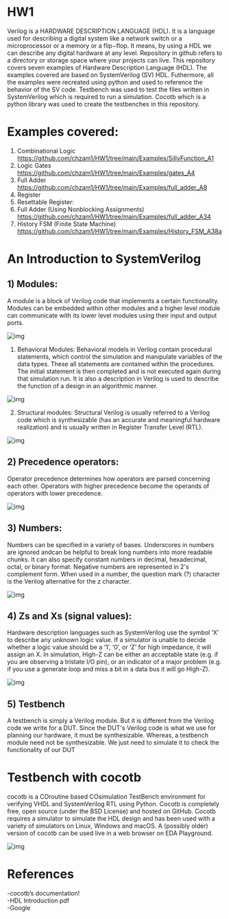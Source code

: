 # HW1

Verilog is a HARDWARE DESCRIPTION LANGUAGE (HDL). It is a language used for describing a digital system like a network switch or a microprocessor or a memory or a flip−flop. It means, by using a HDL we can describe any digital hardware at any level. Repository in github refers to a directory or storage space where your projects can live. This repository covers seven examples of Hardware Description Language (HDL). The examples covered are based on SystemVerilog (SV) HDL. Futhermore, all the examples were recreated using python and used to reference the behavior of the SV code. Testbench was used to test the files written in SystemVerilog which is required to run a simulation. Cocotb which is a python library was used to create the testbenches in this repository. 

# Examples covered:
  1. Combinational Logic https://github.com/chzam1/HW1/tree/main/Examples/SillyFunction_A1
  2. Logic Gates  https://github.com/chzam1/HW1/tree/main/Examples/gates_A4
  3. Full Adder   https://github.com/chzam1/HW1/tree/main/Examples/full_adder_A8
  4. Register
  5. Resettable Register:
  6. Full Adder (Using Nonblocking Assignments)  https://github.com/chzam1/HW1/tree/main/Examples/full_adder_A34
  7. History FSM (Finite State Machine) https://github.com/chzam1/HW1/tree/main/Examples/History_FSM_A38a

# An Introduction to SystemVerilog
## 1) Modules:
A module is a block of Verilog code that implements a certain functionality. Modules can be embedded within other modules and a higher level module can communicate with its lower level modules using their input and output ports.

![img](/Img/FMS2.png)

1. Behavioral Modules:
Behavioral models in Verilog contain procedural statements, which control the simulation and manipulate variables of the data types. These all statements are contained within the procedures. The initial statement is then completed and is not executed again during that simulation run. It is also a description in Verilog is used to describe the function of a design in an algorithmic manner.

![img](/Img/FA2.png)

2. Structural modules:
Structural Verilog is usually referred to a Verilog code which is synthesizable (has an accurate and meaningful hardware realization) and is usually written in Register Transfer Level (RTL).

![img](/Img/FFR1.png)

## 2) Precedence operators:
Operator precedence determines how operators are parsed concerning each other. Operators with higher precedence become the operands of operators with lower precedence.

![img](/Img/N1.png)

## 3) Numbers:
Numbers can be specified in a variety of bases. Underscores in numbers are ignored andcan be helpful to break long numbers into more readable chunks. It can also specify constant numbers in decimal, hexadecimal, octal, or binary format. Negative numbers are represented in 2's complement form. When used in a number, the question mark (?) character is the Verilog alternative for the z character.

![img](/Img/N2.png)

## 4) Zs and Xs (signal values):
Hardware description languages such as SystemVerilog use the symbol ‘X’ to describe any unknown logic value. If a simulator is unable to decide whether a logic value should be a ‘1’, ‘0’, or ‘Z’ for high impedance, it will assign an X. In simulation, High-Z can be either an acceptable state (e.g. if you are observing a tristate I/O pin), or an indicator of a major problem (e.g. if you use a generate loop and miss a bit in a data bus it will go High-Z).

![img](/Img/N3.png)

## 5) Testbench
A testbench is simply a Verilog module. But it is different from the Verilog code we write for a DUT. Since the DUT's Verilog code is what we use for planning our hardware, it must be synthesizable. Whereas, a testbench module need not be synthesizable. We just need to simulate it to check the functionality of our DUT

# Testbench with cocotb
cocotb is a COroutine based COsimulation TestBench environment for verifying VHDL and SystemVerilog RTL using Python. Cocotb is completely free, open source (under the BSD License) and hosted on GitHub. Cocotb requires a simulator to simulate the HDL design and has been used with a variety of simulators on Linux, Windows and macOS. A (possibly older) version of cocotb can be used live in a web browser on EDA Playground.

![img](/Img/FMS3.png)


# References
-cocotb’s documentation!  
-HDL Introduction pdf  
-Google
